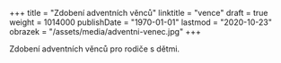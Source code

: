 +++
title = "Zdobení adventních věnců"
linktitle = "vence"
draft = true
weight = 1014000
publishDate = "1970-01-01"
lastmod = "2020-10-23"
obrazek = "/assets/media/adventni-venec.jpg"
+++

Zdobení adventních věnců pro rodiče s dětmi.

